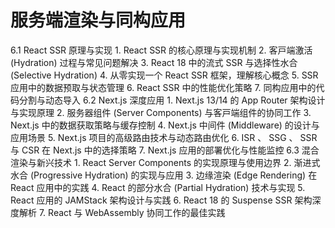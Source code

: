# 服务端渲染与同构应⽤ 

 6.1 React SSR 原理与实现  1. React SSR 的核⼼原理与实现机制 2.  客⼾端激活 (Hydration) 过程与常⻅问题解决 3. React 18 中的流式 SSR 与选择性⽔合 (Selective Hydration) 4.  从零实现⼀个 React SSR 框架，理解核⼼概念 5. SSR 应⽤中的数据预取与状态管理 6. React SSR 中的性能优化策略 7.  同构应⽤中的代码分割与动态导⼊ 6.2 Next.js 深度应⽤  1. Next.js 13/14 的 App Router 架构设计与实现原理 2.  服务器组件 (Server Components) 与客⼾端组件的协同⼯作 3. Next.js 中的数据获取策略与缓存控制 4. Next.js 中间件 (Middleware) 的设计与应⽤场景 5. Next.js 项⽬的⾼级路由技术与动态路由优化 6. ISR 、 SSG 、 SSR 与 CSR 在 Next.js 中的选择策略 7. Next.js 应⽤的部署优化与性能监控 6.3  混合渲染与新兴技术  1. React Server Components 的实现原理与使⽤边界 2.  渐进式⽔合 (Progressive Hydration) 的实现与应⽤ 3.  边缘渲染 (Edge Rendering) 在 React 应⽤中的实践 4. React 的部分⽔合 (Partial Hydration) 技术与实现 5. React 应⽤的 JAMStack 架构设计与实践 6. React 18 的 Suspense SSR 架构深度解析 7. React 与 WebAssembly 协同⼯作的最佳实践
